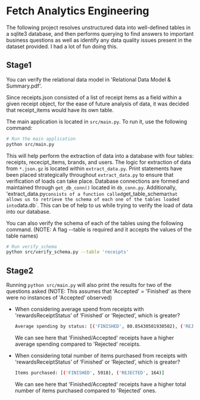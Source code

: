 # Fetch Analytics Engineering
The following project resolves unstructured data into well-defined tables in a sqlite3 database, and then performs querying to find answers to important business questions as well as identify any data quality issues present in the dataset provided. I had a lot of fun doing this.

## Stage1
You can verify the relational data model in 'Relational Data Model & Summary.pdf'.

Since receipts.json consisted of a list of receipt items as a field within a given receipt object, for the ease of future analysis of data, it was decided that receipt_items would have its own table.

The main application is located in `src/main.py`. To run it, use the following command:

```bash
# Run the main application
python src/main.py
```
This will help perform the extraction of data into a database with four tables: receipts, rececipt_items, brands, and users. The logic for extraction of data from `*.json.gz` is located within `extract_data.py`. Print statements have been placed strategically throughout `extract_data.py` to ensure that verification of loads can take place. Database connections are formed and maintained through `get_db_conn()` located in `db_conn.py`. Additionally, 'extract_data.py` consists of a function called `get_table_schema` that allows us to retrieve the schema of each one of the tables loaded into `data.db`. This can be of help to us while trying to verify the load of data into our database.

You can also verify the schema of each of the tables using the following command. (NOTE: A flag --table is required and it accepts the values of the table names)
```bash 
# Run verify_schema
python src/verify_schema.py --table 'receipts'
```

## Stage2
Running `python src/main.py` will also print the results for two of the questions asked (NOTE: This assumes that 'Accepted' = 'Finished' as there were no instances of 'Accepted' observed)
  - When considering average spend from receipts with 'rewardsReceiptStatus’ of ‘Finished’ or ‘Rejected’, which is greater?
    ```bash
    Average spending by status: [('FINISHED', 80.85430501930502), ('REJECTED', 23.326056338028184)]
    ```
    We can see here that 'Finished/Accepted' receipts have a higher average spending compared to 'Rejected' receipts.

- When considering total number of items purchased from receipts with 'rewardsReceiptStatus’ of ‘Finished’ or ‘Rejected’, which is greater?
    ```bash
    Items purchased: [('FINISHED', 5918), ('REJECTED', 164)]
    ```
    We can see here that 'Finished/Accepted' receipts have a higher total number of items purchased compared to 'Rejected' ones.
